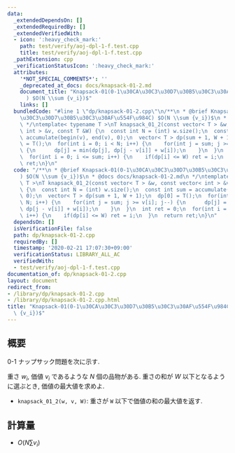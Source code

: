 ```yaml
---
data:
  _extendedDependsOn: []
  _extendedRequiredBy: []
  _extendedVerifiedWith:
  - icon: ':heavy_check_mark:'
    path: test/verify/aoj-dpl-1-f.test.cpp
    title: test/verify/aoj-dpl-1-f.test.cpp
  _pathExtension: cpp
  _verificationStatusIcon: ':heavy_check_mark:'
  attributes:
    '*NOT_SPECIAL_COMMENTS*': ''
    _deprecated_at_docs: docs/knapsack-01-2.md
    document_title: "Knapsack-01(0-1\u30CA\u30C3\u30D7\u30B5\u30C3\u30AF\u554F\u984C\
      ) $O(N \\sum {v_i})$"
    links: []
  bundledCode: "#line 1 \"dp/knapsack-01-2.cpp\"\n/**\n * @brief Knapsack-01(0-1\u30CA\
    \u30C3\u30D7\u30B5\u30C3\u30AF\u554F\u984C) $O(N \\sum {v_i})$\n * @docs docs/knapsack-01-2.md\n\
    \ */\ntemplate< typename T >\nT knapsack_01_2(const vector< T > &w, const vector<\
    \ int > &v, const T &W) {\n  const int N = (int) w.size();\n  const int sum =\
    \ accumulate(begin(v), end(v), 0);\n  vector< T > dp(sum + 1, W + 1);\n  dp[0]\
    \ = T();\n  for(int i = 0; i < N; i++) {\n    for(int j = sum; j >= v[i]; j--)\
    \ {\n      dp[j] = min(dp[j], dp[j - v[i]] + w[i]);\n    }\n  }\n  int ret = 0;\n\
    \  for(int i = 0; i <= sum; i++) {\n    if(dp[i] <= W) ret = i;\n  }\n  return\
    \ ret;\n}\n"
  code: "/**\n * @brief Knapsack-01(0-1\u30CA\u30C3\u30D7\u30B5\u30C3\u30AF\u554F\u984C\
    ) $O(N \\sum {v_i})$\n * @docs docs/knapsack-01-2.md\n */\ntemplate< typename\
    \ T >\nT knapsack_01_2(const vector< T > &w, const vector< int > &v, const T &W)\
    \ {\n  const int N = (int) w.size();\n  const int sum = accumulate(begin(v), end(v),\
    \ 0);\n  vector< T > dp(sum + 1, W + 1);\n  dp[0] = T();\n  for(int i = 0; i <\
    \ N; i++) {\n    for(int j = sum; j >= v[i]; j--) {\n      dp[j] = min(dp[j],\
    \ dp[j - v[i]] + w[i]);\n    }\n  }\n  int ret = 0;\n  for(int i = 0; i <= sum;\
    \ i++) {\n    if(dp[i] <= W) ret = i;\n  }\n  return ret;\n}\n"
  dependsOn: []
  isVerificationFile: false
  path: dp/knapsack-01-2.cpp
  requiredBy: []
  timestamp: '2020-02-21 17:07:30+09:00'
  verificationStatus: LIBRARY_ALL_AC
  verifiedWith:
  - test/verify/aoj-dpl-1-f.test.cpp
documentation_of: dp/knapsack-01-2.cpp
layout: document
redirect_from:
- /library/dp/knapsack-01-2.cpp
- /library/dp/knapsack-01-2.cpp.html
title: "Knapsack-01(0-1\u30CA\u30C3\u30D7\u30B5\u30C3\u30AF\u554F\u984C) $O(N \\sum\
  \ {v_i})$"
---
```

## 概要

0-1 ナップサック問題を次に示す.

重さ $w_i$, 価値 $v_i$ であるような $N$ 個の品物がある. 重さの和が $W$ 以下となるように選ぶとき, 価値の最大値を求めよ.

* `knapsack_01_2(w, v, W)`: 重さが `W` 以下で価値の和の最大値を返す.

## 計算量

* $O(N \sum {v_i})$
